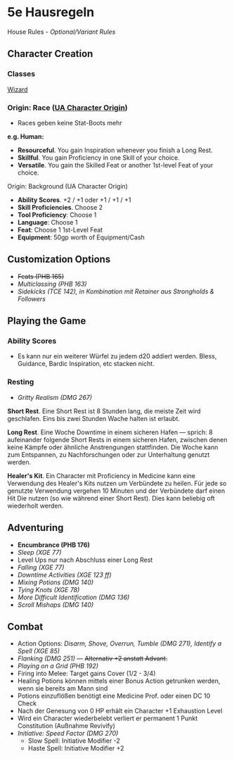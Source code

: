 # 5e Hausregeln

House Rules - *Optional/Variant Rules*

## Character Creation
### Classes
[Wizard](./wizard) 

### Origin: Race ([UA Character Origin](https://media.dndbeyond.com/compendium-images/one-dnd/character-origins/CSWCVV0M4B6vX6E1/UA2022-CharacterOrigins.pdf))
- Races geben keine Stat-Boots mehr

**e.g. Human:**
- **Resourceful**. You gain Inspiration whenever you finish a Long Rest.
- **Skillful**. You gain Proficiency in one Skill of your choice.
- **Versatile**. You gain the Skilled Feat or another 1st-level Feat of your choice.

Origin: Background (UA Character Origin)
- **Ability Scores**. +2 / +1 oder +1 / +1 / +1
- **Skill Proficiencies**. Choose 2
- **Tool Proficiency**: Choose 1
- **Language**: Choose 1
- **Feat**: Choose 1 1st-Level Feat
- **Equipment**: 50gp worth of Equipment/Cash

## Customization Options
- ~~Feats (PHB 165)~~
- *Multiclassing (PHB 163)*
- *Sidekicks (TCE 142), in Kombination mit Retainer aus Strongholds & Followers*

## Playing the Game

### Ability Scores
- Es kann nur ein weiterer Würfel zu jedem d20 addiert werden. Bless, Guidance, Bardic Inspiration, etc stacken nicht.

### Resting
- *Gritty Realism (DMG 267)*

**Short Rest**. Eine Short Rest ist 8 Stunden lang, die meiste Zeit wird geschlafen. Eins bis zwei Stunden Wache halten ist erlaubt.

**Long Rest**. Eine Woche Downtime in einem sicheren Hafen — sprich: 8 aufeinander folgende Short Rests in einem sicheren Hafen, zwischen denen keine Kämpfe oder ähnliche Anstrengungen stattfinden. Die Woche kann zum Entspannen, zu Nachforschungen oder zur Unterhaltung genutzt werden.

**Healer's Kit**. Ein Character mit Proficiency in Medicine kann eine Verwendung des Healer's Kits nutzen um Verbündete zu heilen. Für jede so genutzte Verwendung vergehen 10 Minuten und der Verbündete darf einen Hit Die nutzen (so wie während einer Short Rest). Dies kann beliebig oft wiederholt werden.

## Adventuring
- **Encumbrance (PHB 176)**
- *Sleep (XGE 77)*
- Level Ups nur nach Abschluss einer Long Rest
- *Falling (XGE 77)*
- *Downtime Activities (XGE 123 ff)*
- *Mixing Potions (DMG 140)*
- *Tying Knots (XGE 78)*
- *More Difficult Identification (DMG 136)*
- *Scroll Mishaps (DMG 140)*

## Combat
- Action Options: *Disarm, Shove, Overrun, Tumble (DMG 271), Identify a Spell (XGE 85)*
- *Flanking (DMG 251)* — ~~Alternativ +2 anstatt Advant.~~
- *Playing on a Grid (PHB 192)*
- Firing into Melee: Target gains Cover (1/2 - 3/4)
- Healing Potions können mittels einer Bonus Action getrunken werden, wenn sie bereits am Mann sind
- Potions einzuflößen benötigt eine Medicine Prof. oder einen DC 10 Check
- Nach der Genesung von 0 HP erhält ein Character +1 Exhaustion Level 
- Wird ein Character wiederbelebt verliert er permanent 1 Punkt Constitution (Außnahme Revivify)
- *Initiative: Speed Factor (DMG 270)*
    - Slow Spell: Initiative Modifier -2
    - Haste Spell: Initiative Modifier +2